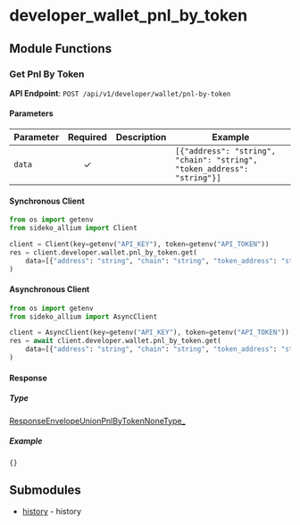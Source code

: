 # developer_wallet_pnl_by_token

## Module Functions
### Get Pnl By Token <a name="get"></a>



**API Endpoint**: `POST /api/v1/developer/wallet/pnl-by-token`

#### Parameters

| Parameter | Required | Description | Example |
|-----------|:--------:|-------------|--------|
| `data` | ✓ |  | `[{"address": "string", "chain": "string", "token_address": "string"}]` |

#### Synchronous Client

```python
from os import getenv
from sideko_allium import Client

client = Client(key=getenv("API_KEY"), token=getenv("API_TOKEN"))
res = client.developer.wallet.pnl_by_token.get(
    data=[{"address": "string", "chain": "string", "token_address": "string"}]
)

```

#### Asynchronous Client

```python
from os import getenv
from sideko_allium import AsyncClient

client = AsyncClient(key=getenv("API_KEY"), token=getenv("API_TOKEN"))
res = await client.developer.wallet.pnl_by_token.get(
    data=[{"address": "string", "chain": "string", "token_address": "string"}]
)

```

#### Response

##### Type
[ResponseEnvelopeUnionPnlByTokenNoneType_](/sideko_allium/types/models/response_envelope_union_pnl_by_token_none_type_.py)

##### Example
`{}`
<!-- CUSTOM DOCS START -->

<!-- CUSTOM DOCS END -->

## Submodules
- [history](history/README.md) - history

